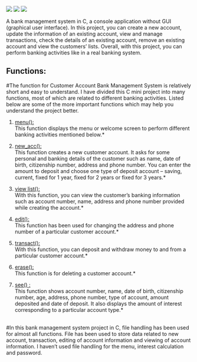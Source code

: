 ![](https://img.shields.io/badge/Project-bankmanagement-blue.svg)
![](https://img.shields.io/badge/Programming_Language-c-blue.svg)
![](https://img.shields.io/badge/ProjectType-ConsoleApp-red.svg)

A bank management system in C, a console application without GUI (graphical user interface).
In this project, you can create a new account, update the information of an existing account, view and manage transactions, check the details of an existing account, remove an existing account and view the customers’ lists. Overall, with this project, you can perform banking activities like in a real banking system. 

  
## Functions:

#The function for Customer Account Bank Management System is relatively short and easy to understand. I have divided this C mini project into many functions, most of which are related to different banking activities. Listed below are some of the more important functions which may help you understand the project better.

1. [menu():](#AddContact)      
This function displays the menu or welcome screen to perform different banking activities mentioned below.* 

2. [new_acc():](#SearchContact)   
This function creates a new customer account. It asks for some  personal and banking details of the customer such as name, date of birth, citizenship number, address and phone number. You can enter the amount to deposit and choose one type of deposit account – saving, current, fixed for 1 year, fixed for 2 years or fixed for 3 years.*

3. [view list():](#ModifyContact)  
With this function, you can view the customer’s banking information such as account number, name, address and phone number provided while creating the account.*

4. [edit():](#Display)        
This function has been used for changing the address and phone number of a particular customer account.*

5. [transact():](#DirectoryInfo)    
With this function, you can deposit and withdraw money to and from a particular customer account.*

6. [erase():](#DeleteContact)   <br/>
This function is for deleting a customer account.*

7. [see() :](#DeleteContact)   <br/>
This function shows account number, name, date of birth, citizenship number, age, address, phone number, type of account, amount deposited and date of deposit. It also displays the amount of interest corresponding to a particular account type.*

</br>
#In this bank management system project in C, file handling has been used for almost all functions. File has been used to store data related to new account, transaction, editing of account information and viewing of account information. I haven’t used file handling for the menu, interest calculation and password.

